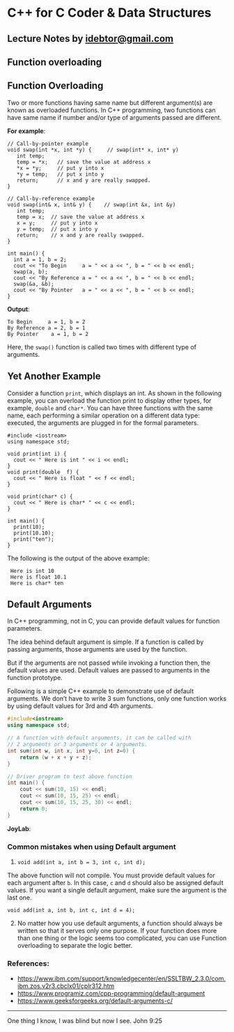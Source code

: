 # C++ for C Coder & Data Structures
Lecture Notes by idebtor@gmail.com
-------------------
## Function overloading
## Function Overloading
Two or more functions having same name but different argument(s) are known as overloaded functions. In C++ programming, two functions can have same name if number and/or type of arguments passed are different.

__For example__:
```
// Call-by-pointer example
void swap(int *x, int *y) {     // swap(int* x, int* y)
   int temp;
   temp = *x;   // save the value at address x
   *x = *y;     // put y into x
   *y = temp;   // put x into y
   return;      // x and y are really swapped.
}

// Call-by-reference example
void swap(int& x, int& y) {    // swap(int &x, int &y)
   int temp;
   temp = x;  // save the value at address x
   x = y;     // put y into x
   y = temp;  // put x into y
   return;    // x and y are really swapped.
}

int main() {
  int a = 1, b = 2;
  cout << "To Begin     a = " << a << ", b = " << b << endl;
  swap(a, b);
  cout << "By Reference a = " << a << ", b = " << b << endl;
  swap(&a, &b);
  cout << "By Pointer   a = " << a << ", b = " << b << endl;
}
```
__Output__:
```
To Begin     a = 1, b = 2
By Reference a = 2, b = 1
By Pointer    a = 1, b = 2
```
Here, the `swap()` function is called two times with different type of arguments.


## Yet Another Example
Consider a function `print`, which displays an int. As shown in the following example, you can overload the function print to display other types, for example, `double` and `char*`. You can have three functions with the same name, each performing a similar operation on a different data type: executed, the arguments are plugged in for the formal parameters.  

```
#include <iostream>
using namespace std;

void print(int i) {
  cout << " Here is int " << i << endl;
}
void print(double  f) {
  cout << " Here is float " << f << endl;
}

void print(char* c) {
  cout << " Here is char* " << c << endl;
}

int main() {
  print(10);
  print(10.10);
  print("ten");
}
```
The following is the output of the above example:
```
 Here is int 10
 Here is float 10.1
 Here is char* ten
```

## Default Arguments
In C++ programming, not in C, you can provide default values for function parameters.

The idea behind default argument is simple. If a function is called by passing arguments, those arguments are used by the function.

But if the arguments are not passed while invoking a function then, the default values are used. Default values are passed to arguments in the function prototype.

Following is a simple C++ example to demonstrate use of default arguments. We don’t have to write 3 sum functions, only one function works by using default values for 3rd and 4th arguments.

```c++
#include<iostream>
using namespace std;

// A function with default arguments, it can be called with  
// 2 arguments or 3 arguments or 4 arguments.
int sum(int w, int x, int y=0, int z=0) {
    return (w + x + y + z);
}

// Driver program to test above function
int main() {
    cout << sum(10, 15) << endl;
    cout << sum(10, 15, 25) << endl;
    cout << sum(10, 15, 25, 30) << endl;
    return 0;
}
```

__JoyLab__:

### Common mistakes when using Default argument
1. ```void add(int a, int b = 3, int c, int d);```

The above function will not compile. You must provide default values for each argument after `b`. In this case, `c` and `d` should also be assigned default values.
If you want a single default argument, make sure the argument is the last one.

```
void add(int a, int b, int c, int d = 4);
```

2. No matter how you use default arguments, a function should always be written so that it serves only one purpose.
If your function does more than one thing or the logic seems too complicated, you can use Function overloading to separate the logic better.

### References:
- https://www.ibm.com/support/knowledgecenter/en/SSLTBW_2.3.0/com.ibm.zos.v2r3.cbclx01/cplr312.htm
- https://www.programiz.com/cpp-programming/default-argument
- https://www.geeksforgeeks.org/default-arguments-c/

-----------------------------
One thing I know, I was blind but now I see. John 9:25
